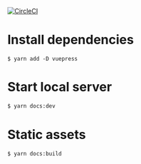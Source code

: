 [![CircleCI](https://circleci.com/gh/telepenin/vuepress-template.svg?style=svg)](https://circleci.com/gh/telepenin/vuepress-template)

# Install dependencies

```
$ yarn add -D vuepress
```

# Start local server

```sh
$ yarn docs:dev
```

# Static assets

```sh
$ yarn docs:build
```